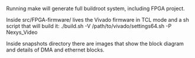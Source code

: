 Running make will generate full buildroot system, including FPGA project.

Inside src/FPGA-firmware/ lives the Vivado firmware in TCL mode and a sh script that will build it:
./build.sh -V /path/to/vivado/settings64.sh -P Nexys_Video

Inside snapshots directory there are images that show the block diagram and details of DMA and ethernet blocks.
